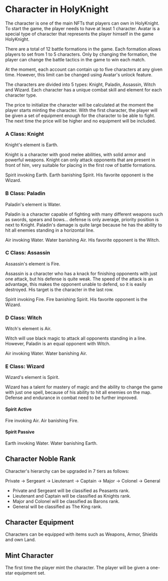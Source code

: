 # Character in HolyKnight

The character is one of the main NFTs that players can own in HolyKnight. To start the game, the player needs to have at least 1 character. Avatar is a special type of character that represents the player himself in the game HolyKnight.

There are a total of 12 battle formations in the game. Each formation allows players to set from 1 to 5 characters. Only by changing the formation, the player can change the battle tactics in the game to win each match.

At the moment, each account can contain up to five characters at any given time. However, this limit can be changed using Avatar's unlock feature.

The characters are divided into 5 types: Knight, Paladin, Assassin, Witch and Wizard. Each character has a unique combat skill and element for each character type.

The price to initialize the character will be calculated at the moment the player starts minting the character. With the first character, the player will be given a set of equipment enough for the character to be able to fight. The next time the price will be higher and no equipment will be included.

### A Class: Knight

Knight's element is Earth.

Knight is a character with good melee abilities, with solid armor and powerful weapons. Knight can only attack opponents that are present in front of him, very suitable for placing in the first row of battle formations.

Spirit invoking Earth. Earth banishing Spirit. His favorite opponent is the Wizard.

### B Class: Paladin

Paladin's element is Water.

Paladin is a character capable of fighting with many different weapons such as swords, spears and bows... defense is only average, priority position is next to Knight. Paladin's damage is quite large because he has the ability to hit all enemies standing in a horizontal line.

Air invoking Water. Water banishing Air. His favorite opponent is the Witch.

### C Class: Assassin

Assassin's element is Fire.

Assassin is a character who has a knack for finishing opponents with just one attack, but his defense is quite weak. The speed of the attack is an advantage, this makes the opponent unable to defend, so it is easily destroyed. His target is the character in the last row.

Spirit invoking Fire. Fire banishing Spirit. His favorite opponent is the Wizard.

### D Class: Witch

Witch's element is Air.

Witch will use black magic to attack all opponents standing in a line. However, Paladin is an equal opponent with Witch.

Air invoking Water. Water banishing Air.

### E Class: Wizard

Wizard's element is Spirit.

Wizard has a talent for mastery of magic and the ability to change the game with just one spell, because of his ability to hit all enemies on the map. Defense and endurance in combat need to be further improved.

#### Spirit Active

Fire invoking Air. Air banishing Fire.

#### Spirit Passive

Earth invoking Water. Water banishing Earth.

## Character Noble Rank

Character's hierarchy can be upgraded in 7 tiers as follows:

Private -> Sergeant -> Lieutenant -> Captain -> Major -> Colonel -> General

* Private and Sergeant will be classified as Peasants rank.
* Lieutenant and Captain will be classified as Knights rank.
* Major and Colonel will be classified as Barons rank.
* General will be classified as The King rank.

## Character Equipment

Characters can be equipped with items such as Weapons, Armor, Shields and own Land.

## Mint Character

The first time the player mint the character. The player will be given a one-star equipment set.
